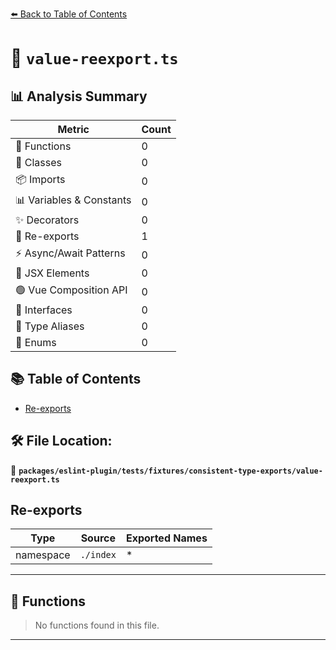 [⬅️ Back to Table of Contents](../../../../../index.md)

# 📄 `value-reexport.ts`

## 📊 Analysis Summary

| Metric | Count |
|--------|-------|
| 🔧 Functions | 0 |
| 🧱 Classes | 0 |
| 📦 Imports | 0 |
| 📊 Variables & Constants | 0 |
| ✨ Decorators | 0 |
| 🔄 Re-exports | 1 |
| ⚡ Async/Await Patterns | 0 |
| 💠 JSX Elements | 0 |
| 🟢 Vue Composition API | 0 |
| 📐 Interfaces | 0 |
| 📑 Type Aliases | 0 |
| 🎯 Enums | 0 |

## 📚 Table of Contents

- [Re-exports](#re-exports)

## 🛠️ File Location:
📂 **`packages/eslint-plugin/tests/fixtures/consistent-type-exports/value-reexport.ts`**

## Re-exports

| Type | Source | Exported Names |
|------|--------|----------------|
| namespace | `./index` | * |


---

## 🔧 Functions

> No functions found in this file.


---